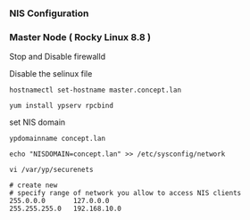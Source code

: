 ### NIS Configuration

### Master Node ( Rocky Linux 8.8 )
Stop and Disable firewalld

Disable the selinux file
```
hostnamectl set-hostname master.concept.lan
```
```
yum install ypserv rpcbind
```

set NIS domain
```
ypdomainname concept.lan
```
```
echo "NISDOMAIN=concept.lan" >> /etc/sysconfig/network
```
```
vi /var/yp/securenets
```
```
# create new
# specify range of network you allow to access NIS clients
255.0.0.0       127.0.0.0
255.255.255.0   192.168.10.0
```
